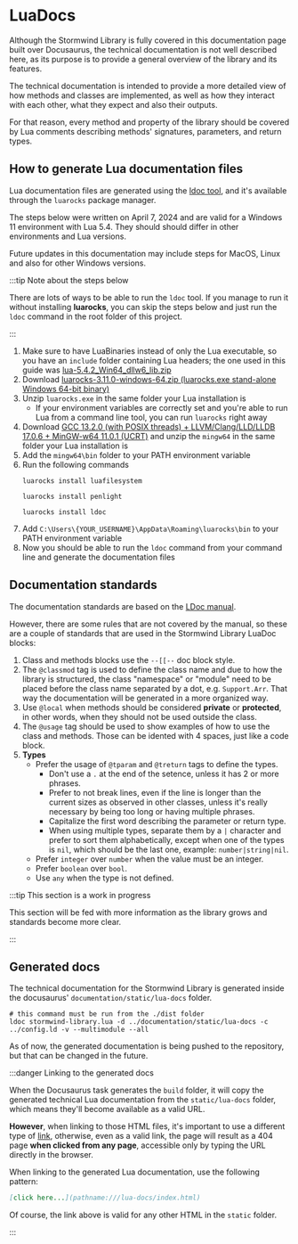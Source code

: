 # LuaDocs

Although the Stormwind Library is fully covered in this documentation page 
built over Docusaurus, the technical documentation is not well described
here, as its purpose is to provide a general overview of the library and
its features.

The technical documentation is intended to provide a more detailed view of
how methods and classes are implemented, as well as how they interact with
each other, what they expect and also their outputs.

For that reason, every method and property of the library should be covered
by Lua comments describing methods' signatures, parameters, and return
types.

## How to generate Lua documentation files

Lua documentation files are generated using the [ldoc tool](https://github.com/lunarmodules/ldoc),
and it's available through the `luarocks` package manager.

The steps below were written on April 7, 2024 and are valid for a Windows 11
environment with Lua 5.4. They should should differ in other environments
and Lua versions.

Future updates in this documentation may include steps for MacOS, Linux and
also for other Windows versions.

:::tip Note about the steps below

There are lots of ways to be able to run the `ldoc` tool. If you manage to
run it without installing **luarocks**, you can skip the steps below and
just run the `ldoc` command in the root folder of this project.

:::

1. Make sure to have LuaBinaries instead of only the Lua executable, so you
   have an `include` folder containing Lua headers; the one used in this
   guide was [lua-5.4.2_Win64_dllw6_lib.zip](https://luabinaries.sourceforge.net/download.html)
1. Download [luarocks-3.11.0-windows-64.zip (luarocks.exe stand-alone Windows 64-bit binary)](https://luarocks.github.io/luarocks/releases/)
1. Unzip `luarocks.exe` in the same folder your Lua installation is
   * If your environment variables are correctly set and you're able to
   run Lua from a command line tool, you can run `luarocks` right away
1. Download [GCC 13.2.0 (with POSIX threads) + LLVM/Clang/LLD/LLDB 17.0.6 + MinGW-w64 11.0.1 (UCRT)](https://winlibs.com/)
   and unzip the `mingw64` in the same folder your Lua installation is
1. Add the `mingw64\bin` folder to your PATH environment variable
1. Run the following commands
   ```shell
   luarocks install luafilesystem

   luarocks install penlight

   luarocks install ldoc
   ```
1. Add `C:\Users\{YOUR_USERNAME}\AppData\Roaming\luarocks\bin` to your PATH
   environment variable
1. Now you should be able to run the `ldoc` command from your command line
   and generate the documentation files

## Documentation standards

The documentation standards are based on the
[LDoc manual](https://lunarmodules.github.io/ldoc/manual/manual.md.html).

However, there are some rules that are not covered by the manual, so
these are a couple of standards that are used in the Stormwind Library
LuaDoc blocks:

1. Class and methods blocks use the `--[[--` doc block style.
1. The `@classmod` tag is used to define the class name and due to how the library is 
structured, the class "namespace" or "module" need to be placed before the class name separated 
by a dot, e.g. `Support.Arr`. That way the documentation will be generated in a more organized 
way.
1. Use `@local` when methods should be considered **private** or **protected**, in other words,
when they should not be used outside the class.
1. The `@usage` tag should be used to show examples of how to use the class
   and methods. Those can be idented with 4 spaces, just like a code block.
1. **Types**
   * Prefer the usage of `@tparam` and `@treturn` tags to define the types.
      * Don't use a `.` at the end of the setence, unless it has 2 or more
        phrases.
      * Prefer to not break lines, even if the line is longer than the current
        sizes as observed in other classes, unless it's really necessary by
        being too long or having multiple phrases.
      * Capitalize the first word describing the parameter or return type.
      * When using multiple types, separate them by a `|` character and prefer
        to sort them alphabetically, except when one of the types is `nil`, 
        which should be the last one, example: `number|string|nil`.
   * Prefer `integer` over `number` when the value must be an integer.
   * Prefer `boolean` over `bool`.
   * Use `any` when the type is not defined.

:::tip This section is a work in progress

This section will be fed with more information as the library grows and
standards become more clear.

:::

## Generated docs

The technical documentation for the Stormwind Library is generated inside the 
docusaurus' `documentation/static/lua-docs` folder.

```shell
# this command must be run from the ./dist folder
ldoc stormwind-library.lua -d ../documentation/static/lua-docs -c ../config.ld -v --multimodule --all
```

As of now, the generated documentation is being pushed to the repository,
but that can be changed in the future.

:::danger Linking to the generated docs

When the Docusaurus task generates the `build` folder, it will copy the generated 
technical Lua documentation from the `static/lua-docs` folder, which means they'll
become available as a valid URL.

**However**, when linking to those HTML files, it's important to use a different type
of [link](https://docusaurus.io/docs/advanced/routing#escaping-from-spa-redirects),
otherwise, even as a valid link, the page will result as a 404 page **when clicked
from any page**, accessible only by typing the URL directly in the browser.

When linking to the generated Lua documentation, use the following pattern:

```markdown
[click here...](pathname:///lua-docs/index.html)
```

Of course, the link above is valid for any other HTML in the `static` folder.

:::